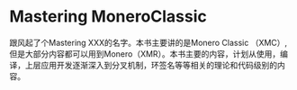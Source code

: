 # Mastering MoneroClassic

跟风起了个Mastering XXX的名字。本书主要讲的是Monero Classic （XMC）, 但是大部分内容都可以用到Monero（XMR）。本书主要的内容，计划从使用，编译，上层应用开发逐渐深入到分叉机制，环签名等等相关的理论和代码级别的内容。

